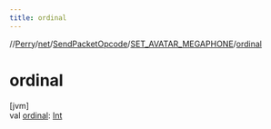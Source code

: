 ```yaml
---
title: ordinal
---
```

//[Perry](../../../../index.html)/[net](../../index.html)/[SendPacketOpcode](../index.html)/[SET_AVATAR_MEGAPHONE](index.html)/[ordinal](ordinal.html)



# ordinal



[jvm]\
val [ordinal](ordinal.html): [Int](https://kotlinlang.org/api/latest/jvm/stdlib/kotlin/-int/index.html)




